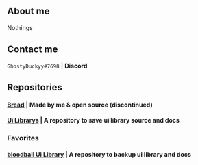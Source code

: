 ## About me
Nothings

## Contact me
`GhostyDuckyy#7698` | **Discord**
## Repositories
#### [Bread](https://github.com/GhostDuckyy/Bread) | Made by me & open source (discontinued)
#### [Ui Librarys](https://github.com/GhostDuckyy/Ui-Librarys) | A repository to save ui library source and docs
### Favorites
#### [bloodball Ui Library](https://github.com/bloodball/UI-Librarys) | A repository to backup ui library and docs
